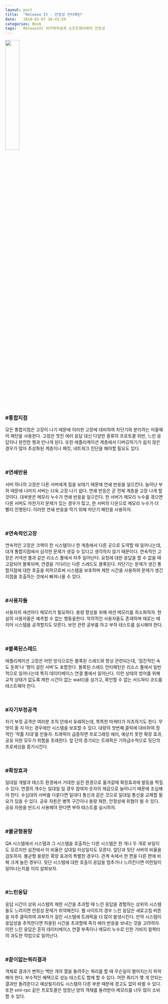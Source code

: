 ```yaml
---
layout: post
title:  "Release It - 안정성 안티패턴"
date:   2018-02-07 16:43:59
categories: Book
tags:	ReleaseIt 아키텍쳐설계 소프트웨어배치 안정성  
---
```


<a href="http://www.aladin.co.kr/shop/wproduct.aspx?ItemId=1006539">
  <img class="book" style="width: 30%; height: 30%" src="http://image.aladin.co.kr/product/100/65/cover/8992939108_1.jpg"/>
</a>

<br/> 

### \#통합지점
모든 통합지점은 고장이 나기 때문에 이러한 고장에 대비하여 차단기와 분리하는 미들웨어 패턴을 사용한다. 
고장은 멋진 에러 응답 대신 다양한 종류의 프로토콜 위반, 느린 응답이나 완전한 행과 만나게 된다. 또한 애플리케이션 계층에서 디버깅하기가 쉽지 않은 경우가 많아 추상화된 계층이나 패킷, 네트워크 진단을 해야할 필요도 있다. 

<br/> 

### \#연쇄반응
서버 하나의 고장은 다른 서버에게 짐을 보태기 때문에 연쇄 반응을 일으킨다. 늘어난 부하 때문에 나머지 서버는 더욱 고장 나기 쉽다. 연쇄 반응은 곧 전체 계층을 고장 나게 할 것이다. 대부분은 메모리 누수가 연쇄 반응을 일으킨다. 한 서버가 메모리 누수를 겪으면 다른 서버도 마찬가지 문제가 있는 경우가 많고, 한 서버의 다운으로 메모리 누수가 더 빨리 진행된다. 이러한 연쇄 반응을 막기 위해 차단기 패턴을 사용하자. 

<br/> 

### \#연속적인고장
연속적인 고장은 크랙이 한 시스템이나 한 계층에서 다른 곳으로 도약할 때 일어나는데, 대개 통합지점에서 심각한 문제가 생길 수 있다고 생각하지 않기 때문이다. 연속적인 고장은 커넥션 풀과 같은 리소스 풀에서 자주 일어난다. 요청에 대한 응답을 할 수 없을 때 고갈되어 블록되며, 연결을 기다리는 다른 스레드도 블록된다. 차단기는 문제가 생긴 통합지점에 대한 호출을 피하므로써 시스템을 보호하며 제한 시간을 사용하여 문제가 생긴 지점을 호출하는 것에서 빠져나올 수 있다. 

<br/> 

### \#사용자들
사용자의 세션마다 메모리가 필요하다. 용량 향상을 위해 세션 메모리를 최소화하자. 현실의 사용자들은 예측할 수 없는 행동을한다. 악의적인 사용자들도 존재하며 때로는 떼지어 시스템을 공격할지도 모른다. 보안 관련 공부를 하고 부하 테스트를 실시해야 한다. 

<br/> 

### \#블록된스레드
애플리케이션 고장은 어떤 방식으로든 블록된 스레드와 항상 관련되는데, '점진적인 속도 둔화'나 '행이 걸린 서버'도 포함한다. 블록된 스레드 안티패턴은 리소스 풀에서 일반적으로 일어나는데 특히 데이터베이스 연결 풀에서 일어난다. 이런 상태의 방어를 위해 교착 상태가 없도록 제한 시간이 없는 wait()을 삼가고, 확인할 수 없는 서드파티 코드를 테스트해야 한다. 

<br/> 

### \#자기부정공격
자기 부정 공격은 여러분 조직 안에서 유래하는데, 똑똑한 마케터가 자초하기도 한다. 무엇이 올 지 아는 경우에만 시스템을 보호할 수 있다. 대량의 첫번째 클릭에 대비하여 정적인 '착률 지대'를 만들자. 트래픽이 급증하면 프로그래밍 에러, 예상치 못한 확장 효과, 공유 자원 모두가 위험을 초래한다. 앞 단의 증가되는 트래픽은 기하급수적으로 뒷단의 프로세싱을 증가시킨다. 

<br/> 

### \#확장효과
일대일 개발과 테스트 환경에서 거대한 실전 환경으로 옮겨갈때 확장효과에 발등을 찍힐 수 있다. 연결의 개수는 일대일 일 경우 참여자 숫자의 제곱으로 늘어나기 때문에 조심해야 한다. 수십대의 서버를 다룬다면 일대다 통신과 같은 것으로 일대일 통신을 교체할 필요가 있을 수 있다. 공유 자원은 병목 구간이나 용량 제한, 안정성에 위협이 될 수 있다. 공유 자원을 반드시 사용해야 한다면 부하 테스트를 실시하자. 

<br/> 

### \#불균형용량 
QA 시스템에서 시스템과 그 시스템을 호출하는 다른 시스템은 한 개나 두 개로 보일지도 모르지만 실전에서 이 비율은 십대일 이상일지도 모른다. 앞단과 뒷단 서버의 비율을 검토하자. 불균형 용량은 확장 효과의 특별한 경우다. 관계 속에서 한 편을 다른 편에 비해 크게 늘린 경우다. 뒷단 시스템에 대한 호출이 응답을 멈추거나 느려진다면 어떤일이 일어나는지를 미리 살펴보자. 

<br/> 

### \#느린응답
응답 시간이 상위 시스템의 제한 시간을 초과할 때 느린 응답을 경험하는 상위의 시스템들도 느려지면 안정성 문제가 취약해진다. 웹 사이트의 경우 느린 응답은 새로고침 버튼을 자주 클릭하여 과부하가 걸린 시스템에 트래픽을 더 많이 발생시킨다. 만약 시스템이 응답성을 추적한다면 허용된 시간을 초과할때 즉각 에러 반응을 보내는 것을 고려하자. 이런 느린 응답은 흔히 데이터베이스 연결 부족이나 메모리 누수로 인한 가비지 컬렉터의 과도한 작업으로 일어난다. 

<br/> 

### \#끝이없는쿼리결과
객체로 결과가 변하는 백만 개의 열을 돌려주는 쿼리를 할 때 무슨일이 벌어지는지 파악해야 한다. 부수적인 혜택으로 성능 테스트도 함께 할 수 있다. 어떤 쿼리가 몇 개 안되는 결과만 돌려준다고 예상될지라도 시스템의 다른 부분 때문에 경고도 없이 바뀔 수 있다. 또한 xml-rpc 같은 프로토콜은 엄청난 양의 객체를 돌려받아 메모리를 너무 많이 소비할 수 있다. 

<br/> 